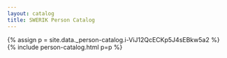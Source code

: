 ```yaml
---
layout: catalog
title: SWERIK Person Catalog
---
```

{% assign p = site.data._person-catalog.i-ViJ12QcECKp5J4sEBkw5a2 %}
{% include person-catalog.html p=p %}

